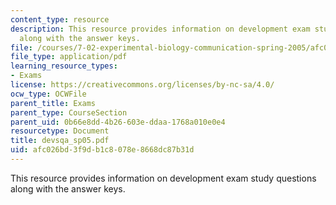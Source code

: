 ```yaml
---
content_type: resource
description: This resource provides information on development exam study questions
  along with the answer keys.
file: /courses/7-02-experimental-biology-communication-spring-2005/afc026bd3f9db1c8078e8668dc87b31d_devsqa_sp05.pdf
file_type: application/pdf
learning_resource_types:
- Exams
license: https://creativecommons.org/licenses/by-nc-sa/4.0/
ocw_type: OCWFile
parent_title: Exams
parent_type: CourseSection
parent_uid: 0b66e8dd-4b26-603e-ddaa-1768a010e0e4
resourcetype: Document
title: devsqa_sp05.pdf
uid: afc026bd-3f9d-b1c8-078e-8668dc87b31d
---
```

This resource provides information on development exam study questions along with the answer keys.